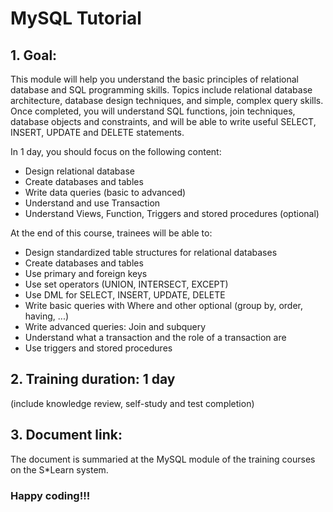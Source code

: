 # MySQL Tutorial

## 1. Goal:
This module will help you understand the basic principles of relational database and SQL programming skills. Topics include relational database architecture, database design techniques, and simple, complex query skills. Once completed, you will understand SQL functions, join techniques, database objects and constraints, and will be able to write useful SELECT, INSERT, UPDATE and DELETE statements.

In 1 day, you should focus on the following content:
- Design relational database
- Create databases and tables
- Write data queries (basic to advanced)
- Understand and use Transaction
- Understand Views, Function, Triggers and stored procedures (optional)

At the end of this course, trainees will be able to:
- Design standardized table structures for relational databases
- Create databases and tables
- Use primary and foreign keys
- Use set operators (UNION, INTERSECT, EXCEPT)
- Use DML for SELECT, INSERT, UPDATE, DELETE
- Write basic queries with Where and other optional (group by, order, having, ...)
- Write advanced queries: Join and subquery
- Understand what a transaction and the role of a transaction are
- Use triggers and stored procedures

## 2. Training duration: 1 day
(include knowledge review, self-study and test completion)

## 3. Document link:
The document is summaried at the MySQL module of the training courses on the S*Learn system.

### Happy coding!!!
